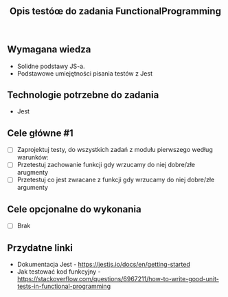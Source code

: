 <h2 align="center">Opis testóœ do zadania FunctionalProgramming </h2>

<br>

## Wymagana wiedza
- Solidne podstawy JS-a.
- Podstawowe umiejętności pisania testów z Jest
 
## Technologie potrzebne do zadania
- Jest

## Cele główne #1 

* [ ] Zaprojektuj testy, do wszystkich zadań z modułu pierwszego według warunków: 
* [ ] Przetestuj zachowanie funkcji gdy wrzucamy do niej dobre/złe arugmenty
* [ ] Przetestuj co jest zwracane z funkcji gdy wrzucamy do niej dobre/złe argumenty

## Cele opcjonalne do wykonania

* [ ] Brak

## Przydatne linki

- Dokumentacja Jest - https://jestjs.io/docs/en/getting-started
- Jak testować kod funkcyjny - https://stackoverflow.com/questions/6967211/how-to-write-good-unit-tests-in-functional-programming
